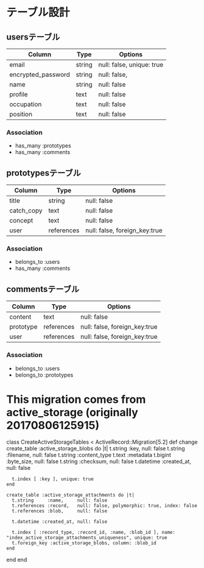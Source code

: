 # テーブル設計

## usersテーブル

| Column | Type       | Options                        |
| ------ | ---------- | ------------------------------ |
| email  | string | null: false, unique: true |
| encrypted_password  | string | null: false, |
| name  | string | null: false |
| profile  | text | null: false |
| occupation  | text | null: false |
| position  | text | null: false |

### Association
- has_many :prototypes
- has_many :comments

## prototypesテーブル

| Column | Type       | Options                        |
| ------ | ---------- | ------------------------------ |
| title  | string | null: false |
| catch_copy  | text | null: false |
| concept  | text | null: false |
| user  | references | null: false, foreign_key:true |

### Association
- belongs_to :users
- has_many :comments

## commentsテーブル

| Column | Type       | Options                        |
| ------ | ---------- | ------------------------------ |
| content  | text | null: false |
| prototype  | references | null: false, foreign_key:true |
| user  | references | null: false, foreign_key:true |

### Association
- belongs_to :users
- belongs_to :prototypes

# This migration comes from active_storage (originally 20170806125915)
class CreateActiveStorageTables < ActiveRecord::Migration[5.2]
  def change
    create_table :active_storage_blobs do |t|
      t.string   :key,        null: false
      t.string   :filename,   null: false
      t.string   :content_type
      t.text     :metadata
      t.bigint   :byte_size,  null: false
      t.string   :checksum,   null: false
      t.datetime :created_at, null: false

      t.index [ :key ], unique: true
    end

    create_table :active_storage_attachments do |t|
      t.string     :name,     null: false
      t.references :record,   null: false, polymorphic: true, index: false
      t.references :blob,     null: false

      t.datetime :created_at, null: false

      t.index [ :record_type, :record_id, :name, :blob_id ], name: "index_active_storage_attachments_uniqueness", unique: true
      t.foreign_key :active_storage_blobs, column: :blob_id
    end
  end
end